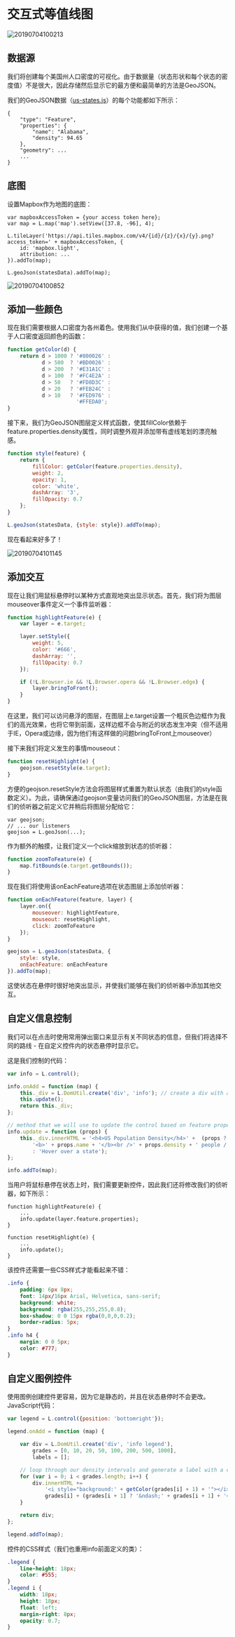 # 交互式等值线图

![20190704100213](../../images/20190704100213.png)

## 数据源

我们将创建每个美国州人口密度的可视化。由于数据量（状态形状和每个状态的密度值）不是很大，因此存储然后显示它的最方便和最简单的方法是GeoJSON。

我们的GeoJSON数据（[us-states.js](../../data/us-states.js)）的每个功能都如下所示：

```
{
    "type": "Feature",
    "properties": {
        "name": "Alabama",
        "density": 94.65
    },
    "geometry": ...
    ...
}
```

## 底图

设置Mapbox作为地图的底图：

```
var mapboxAccessToken = {your access token here};
var map = L.map('map').setView([37.8, -96], 4);

L.tileLayer('https://api.tiles.mapbox.com/v4/{id}/{z}/{x}/{y}.png?access_token=' + mapboxAccessToken, {
    id: 'mapbox.light',
    attribution: ...
}).addTo(map);

L.geoJson(statesData).addTo(map);
```
![20190704100852](../../images/20190704100852.png)

## 添加一些颜色

现在我们需要根据人口密度为各州着色。使用我们从中获得的值，我们创建一个基于人口密度返回颜色的函数：

```js
function getColor(d) {
    return d > 1000 ? '#800026' :
           d > 500  ? '#BD0026' :
           d > 200  ? '#E31A1C' :
           d > 100  ? '#FC4E2A' :
           d > 50   ? '#FD8D3C' :
           d > 20   ? '#FEB24C' :
           d > 10   ? '#FED976' :
                      '#FFEDA0';
}
```

接下来，我们为GeoJSON图层定义样式函数，使其fillColor依赖于feature.properties.density属性，同时调整外观并添加带有虚线笔划的漂亮触感。

```js
function style(feature) {
    return {
        fillColor: getColor(feature.properties.density),
        weight: 2,
        opacity: 1,
        color: 'white',
        dashArray: '3',
        fillOpacity: 0.7
    };
}

L.geoJson(statesData, {style: style}).addTo(map);
```

现在看起来好多了！

![20190704101145](../../images/20190704101145.png)

## 添加交互

现在让我们用鼠标悬停时以某种方式直观地突出显示状态。首先，我们将为图层mouseover事件定义一个事件监听器：

```js
function highlightFeature(e) {
    var layer = e.target;

    layer.setStyle({
        weight: 5,
        color: '#666',
        dashArray: '',
        fillOpacity: 0.7
    });

    if (!L.Browser.ie && !L.Browser.opera && !L.Browser.edge) {
        layer.bringToFront();
    }
}
```

在这里，我们可以访问悬浮的图层，在图层上e.target设置一个粗灰色边框作为我们的高光效果，也将它带到前面，这样边框不会与附近的状态发生冲突（但不适用于IE，Opera或边缘，因为他们有这样做的问题bringToFront上mouseover）

接下来我们将定义发生的事情mouseout：

```js
function resetHighlight(e) {
    geojson.resetStyle(e.target);
}
```

方便的geojson.resetStyle方法会将图层样式重置为默认状态（由我们的style函数定义）。为此，请确保通过geojson变量访问我们的GeoJSON图层，方法是在我们的侦听器之前定义它并稍后将图层分配给它：

```
var geojson;
// ... our listeners
geojson = L.geoJson(...);
```

作为额外的触摸，让我们定义一个click缩放到状态的侦听器：

```js
function zoomToFeature(e) {
    map.fitBounds(e.target.getBounds());
}
```

现在我们将使用该onEachFeature选项在状态图层上添加侦听器：

```js
function onEachFeature(feature, layer) {
    layer.on({
        mouseover: highlightFeature,
        mouseout: resetHighlight,
        click: zoomToFeature
    });
}

geojson = L.geoJson(statesData, {
    style: style,
    onEachFeature: onEachFeature
}).addTo(map);
```

这使状态在悬停时很好地突出显示，并使我们能够在我们的侦听器中添加其他交互。

## 自定义信息控制

我们可以在点击时使用常用弹出窗口来显示有关不同状态的信息，但我们将选择不同的路线 - 在自定义控件内的状态悬停时显示它。

这是我们控制的代码：

```js
var info = L.control();

info.onAdd = function (map) {
    this._div = L.DomUtil.create('div', 'info'); // create a div with a class "info"
    this.update();
    return this._div;
};

// method that we will use to update the control based on feature properties passed
info.update = function (props) {
    this._div.innerHTML = '<h4>US Population Density</h4>' +  (props ?
        '<b>' + props.name + '</b><br />' + props.density + ' people / mi<sup>2</sup>'
        : 'Hover over a state');
};

info.addTo(map);
```

当用户将鼠标悬停在状态上时，我们需要更新控件，因此我们还将修改我们的侦听器，如下所示：

```
function highlightFeature(e) {
    ...
    info.update(layer.feature.properties);
}

function resetHighlight(e) {
    ...
    info.update();
}
```
该控件还需要一些CSS样式才能看起来不错：

```css
.info {
    padding: 6px 8px;
    font: 14px/16px Arial, Helvetica, sans-serif;
    background: white;
    background: rgba(255,255,255,0.8);
    box-shadow: 0 0 15px rgba(0,0,0,0.2);
    border-radius: 5px;
}
.info h4 {
    margin: 0 0 5px;
    color: #777;
}
```

## 自定义图例控件

使用图例创建控件更容易，因为它是静态的，并且在状态悬停时不会更改。JavaScript代码：

```js
var legend = L.control({position: 'bottomright'});

legend.onAdd = function (map) {

    var div = L.DomUtil.create('div', 'info legend'),
        grades = [0, 10, 20, 50, 100, 200, 500, 1000],
        labels = [];

    // loop through our density intervals and generate a label with a colored square for each interval
    for (var i = 0; i < grades.length; i++) {
        div.innerHTML +=
            '<i style="background:' + getColor(grades[i] + 1) + '"></i> ' +
            grades[i] + (grades[i + 1] ? '&ndash;' + grades[i + 1] + '<br>' : '+');
    }

    return div;
};

legend.addTo(map);
```

控件的CSS样式（我们也重用info前面定义的类）：

```css
.legend {
    line-height: 18px;
    color: #555;
}
.legend i {
    width: 18px;
    height: 18px;
    float: left;
    margin-right: 8px;
    opacity: 0.7;
}
```
